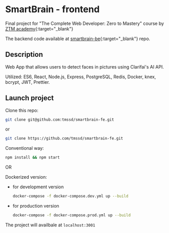 # SmartBrain - frontend

Final project for "The Complete Web Developer: Zero to Mastery" course by [ZTM academy](https://zerotomastery.io/courses/coding-bootcamp/){:target="_blank"}

The backend code available at [smartbrain-be](https://github.com/tmssd/smartbrain-be){:target="_blank"} repo.

## Description

Web App that allows users to detect faces in pictures using Clarifai's AI API.

Utilized: ES6, React, Node.js, Express, PostgreSQL, Redis, Docker, knex, bcrypt, JWT, Prettier.

## Launch project

Clone this repo:
    
   ```bash
   git clone git@github.com:tmssd/smartbrain-fe.git
   ```

   or
 
   ```bash
   git clone https://github.com/tmssd/smartbrain-fe.git
   ```

Conventional way:

```bash
npm install && npm start
```

OR

Dockerized version:

+ for development version

  ```bash
  docker-compose -f docker-compose.dev.yml up --build
  ```

+ for production version

  ```bash
  docker-compose -f docker-compose.prod.yml up --build
  ``` 

The project will availbale at `localhost:3001`
